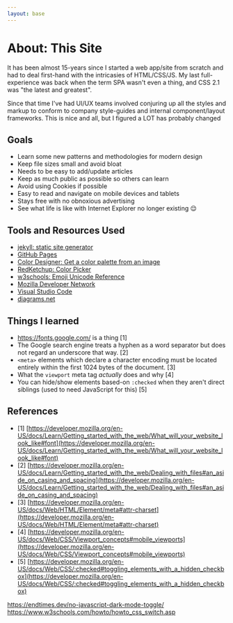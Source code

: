 ```yaml
---
layout: base
---
```


# About: This Site

It has been almost 15-years since I started a web app/site from scratch and had to deal first-hand with the intricasies of HTML/CSS/JS. My last full-experience was back when the term SPA wasn't even a thing, and CSS 2.1 was "the latest and greatest".

Since that time I've had UI/UX teams involved conjuring up all the styles and markup to conform to company style-guides and internal component/layout frameworks. This is nice and all, but I figured a LOT has probably changed 

## Goals

* Learn some new patterns and methodologies for modern design
* Keep file sizes small and avoid bloat
* Needs to be easy to add/update articles
* Keep as much public as possible so others can learn
* Avoid using Cookies if possible
* Easy to read and navigate on mobile devices and tablets
* Stays free with no obnoxious advertising
* See what life is like with Internet Explorer no longer existing &#128524;

## Tools and Resources Used

* [jekyll: static site generator](https://jekyllrb.com/docs/datafiles/)
* [GitHub Pages](https://pages.github.com/)
* [Color Designer: Get a color palette from an image](https://colordesigner.io/color-palette-from-image)
* [RedKetchup: Color Picker](https://redketchup.io/color-picker)
* [w3schools: Emoji Unicode Reference](https://www.w3schools.com/charsets/ref_emoji.asp)
* [Mozilla Developer Network](https://developer.mozilla.org/en-US/)
* [Visual Studio Code](https://code.visualstudio.com/)
* [diagrams.net](https://www.diagrams.net/)

## Things I learned

* https://fonts.google.com/ is a thing [1]
*  The Google search engine treats a hyphen as a word separator but does not regard an underscore that way. [2]
* `<meta>` elements which declare a character encoding must be located entirely within the first 1024 bytes of the document. [3]
* What the `viewport` meta tag _actually_ does and why [4]
* You can hide/show elements based-on `:checked` when they aren't direct siblings (used to need JavaScript for this) [5]

## References

* [1] [https://developer.mozilla.org/en-US/docs/Learn/Getting_started_with_the_web/What_will_your_website_look_like#font](https://developer.mozilla.org/en-US/docs/Learn/Getting_started_with_the_web/What_will_your_website_look_like#font)
* [2] [https://developer.mozilla.org/en-US/docs/Learn/Getting_started_with_the_web/Dealing_with_files#an_aside_on_casing_and_spacing](https://developer.mozilla.org/en-US/docs/Learn/Getting_started_with_the_web/Dealing_with_files#an_aside_on_casing_and_spacing)
* [3] [https://developer.mozilla.org/en-US/docs/Web/HTML/Element/meta#attr-charset](https://developer.mozilla.org/en-US/docs/Web/HTML/Element/meta#attr-charset)
* [4] [https://developer.mozilla.org/en-US/docs/Web/CSS/Viewport_concepts#mobile_viewports](https://developer.mozilla.org/en-US/docs/Web/CSS/Viewport_concepts#mobile_viewports)
* [5] [https://developer.mozilla.org/en-US/docs/Web/CSS/:checked#toggling_elements_with_a_hidden_checkbox](https://developer.mozilla.org/en-US/docs/Web/CSS/:checked#toggling_elements_with_a_hidden_checkbox)

https://endtimes.dev/no-javascript-dark-mode-toggle/
https://www.w3schools.com/howto/howto_css_switch.asp